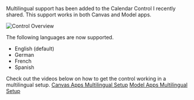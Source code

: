 
Multilingual support has been added to the Calendar Control I recently shared. This support works in both Canvas and Model apps.

![Control Overview](https://github.com/rwilson504/PCFControls/raw/master/Calendar/images/calendarcontrol.gif)

The following languages are now supported.
* English (default)
* German
* French
* Spanish

Check out the videos below on how to get the control working in a multilingual setup.
[Canvas Apps Multilingual Setup]()
[Model Apps Multilingual Setup]()


<!--stackedit_data:
eyJoaXN0b3J5IjpbNzcxODE2NTE2LDU5NDY5NTA5M119
-->